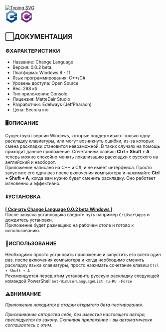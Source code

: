 [![Typing SVG](https://readme-typing-svg.herokuapp.com?font=Fira+Code&weight=700&size=60&pause=1000&color=2C5AF7&width=800&height=100&lines=CHANGE+LANGUAGE)](https://git.io/typing-svg)  
<img src="https://github.com/devicons/devicon/blob/master/icons/cplusplus/cplusplus-original.svg" title="Csharp" alt="Csharp" width="40" height="40"/>&nbsp;
<img src="https://github.com/devicons/devicon/blob/master/icons/csharp/csharp-original.svg" title="Csharp" alt="Csharp" width="40" height="40"/>&nbsp;

## ⬜️ДОКУМЕНТАЦИЯ

### ⚙️ХАРАКТЕРИСТИКИ

* Название: Change Language
* Версия: 0.0.2 beta
* Платформа: Windows 8 - 11
* Язык программирования: C++/C#
* Уровень доступа: Open Source
* Вес: 288 кб
* Тип приложения: Console
* Лицензия: MatteDair Studio
* Разработчик: Edelways (JeffPharaon)
* Цена: Бесплатно

### 🖥ОПИСАНИЕ

Существуют версии Windows, которые поддерживают только одну раскладку клавиатуры, или могут возникнуть ошибки, из-за которых смена раскладки становится невозможной. В таких случаях на помощь приходит данное приложение. Сочетанием клавиш **Ctrl + Shuft + A** теперь можно спокойно менять локализацию раскладки с русского на английский и наоборот.  
Приложение написано на C++ и C#, и не имеет интерфейса. Просто запустите его один раз после включения компьютера и нажимайте **Ctrl + Shuft + A**, когда вам нужно будет сменить раскладку. Оно работает мгновенно и эффективно.

### ⬇️УСТАНОВКА

**[[ Скачать Change Language 0.0.2 beta Windows ]](https://github.com/jeffpharaon/ChangeLanguage/raw/refs/heads/main/Download/ChangeLanguageInstaller.exe)**  
После запуска установщика введите путь например `C:\User\Apps` и дождитесь установки.  
Приложение будет размещено на рабочем столе и готово к использованию.

### 🛃ИСПОЛЬЗОВАНИЕ 

Необходимо просто установить приложение и запустить его всего один раз, после включения компьютера и когда необходимо сменить раскладку языка клавиатуры, просто нажимать сочетание клавиш `Ctrl + Shuft + A`  
Рекомендуется перед этим установить русскую раскладку следующей командой PowerShell `Set-WinUserLanguageList ru-RU -Force`

### ⚠️ВНИМАНИЕ

*Приложение находится в стадии открытого бета-тестирования.*

*Присваивание авторства себе, без известия настоящего автора, преследуется по закону. Скачивая приложение - вы автоматически соглашаетесь с этим.*
